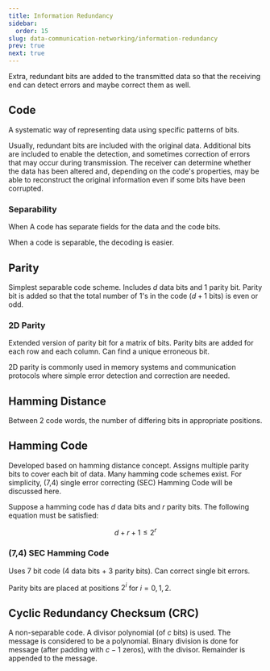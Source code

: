 ```yaml
---
title: Information Redundancy
sidebar:
  order: 15
slug: data-communication-networking/information-redundancy
prev: true
next: true
---
```



Extra, redundant bits are added to the transmitted data so that the receiving end can detect errors and maybe correct them as well.

## Code

A systematic way of representing data using specific patterns of bits.

Usually, redundant bits are included with the original data. Additional bits are included to enable the detection, and sometimes correction of errors that may occur during transmission. The receiver can determine whether the data has been altered and, depending on the code's properties, may be able to reconstruct the original information even if some bits have been corrupted.

### Separability

When A code has separate fields for the data and the code bits.

When a code is separable, the decoding is easier.

## Parity

Simplest separable code scheme. Includes $d$ data bits and $1$ parity bit. Parity bit is added so that the total number of 1's in the code ($d+1$ bits) is even or odd.

### 2D Parity

Extended version of parity bit for a matrix of bits. Parity bits are added for each row and each column. Can find a unique erroneous bit.

2D parity is commonly used in memory systems and communication protocols where simple error detection and correction are needed.

## Hamming Distance

Between 2 code words, the number of differing bits in appropriate positions.

## Hamming Code
Developed based on hamming distance concept. Assigns multiple parity bits to cover each bit of
data. Many hamming code schemes exist. For simplicity, (7,4) single error correcting (SEC) Hamming Code will be discussed here.

Suppose a hamming code has $d$ data bits and $r$ parity bits. The following equation must be satisfied:

```math
d + r + 1 \leq 2^r
```

### (7,4) SEC Hamming Code

Uses 7 bit code (4 data bits + 3 parity bits). Can correct single bit errors.

Parity bits are placed at positions $2^i$ for $i = 0, 1, 2$.

## Cyclic Redundancy Checksum (CRC)

A non-separable code. A divisor polynomial (of $c$ bits) is used. The message is considered to be a polynomial. Binary division is done for message (after padding with $c-1$ zeros), with the divisor. Remainder is appended to the message.
